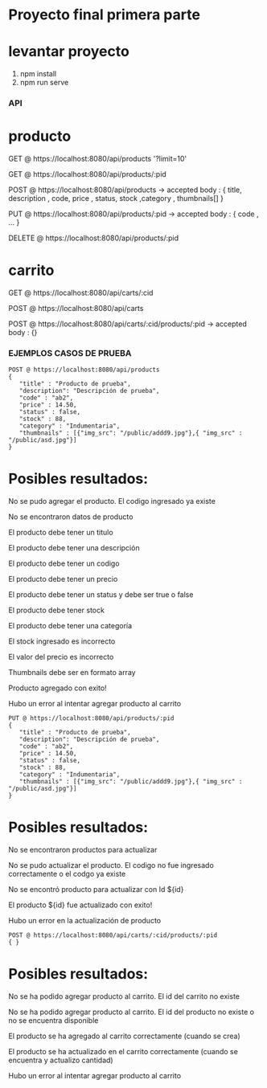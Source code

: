 
# Proyecto final primera parte

# levantar proyecto
1. npm install
2. npm run serve

### API

# producto

GET @ https://localhost:8080/api/products  '?limit=10'

GET @ https://localhost:8080/api/products/:pid

POST @ https://localhost:8080/api/products  -> accepted body : { title, description , code, price , status, stock ,category , thumbnails[] }

PUT @ https://localhost:8080/api/products/:pid -> accepted body : { code , ... }

DELETE @ https://localhost:8080/api/products/:pid


# carrito

GET @ https://localhost:8080/api/carts/:cid

POST @ https://localhost:8080/api/carts

POST @ https://localhost:8080/api/carts/:cid/products/:pid -> accepted body : {}



### EJEMPLOS CASOS DE PRUEBA

```
POST @ https://localhost:8080/api/products
{
   "title" : "Producto de prueba",
   "description": "Descripción de prueba",
   "code" : "ab2",
   "price" : 14.50,
   "status" : false,
   "stock" : 88,
   "category" : "Indumentaria",
   "thumbnails" : [{"img_src": "/public/addd9.jpg"},{ "img_src" : "/public/asd.jpg"}]
}

```

# Posibles resultados:

No se pudo agregar el producto. El codigo ingresado ya existe

No se encontraron datos de producto

El producto debe tener un titulo

El producto debe tener una descripción

El producto debe tener un codigo

El producto debe tener un precio

El producto debe tener un status y debe ser true o false

El producto debe tener stock

El producto debe tener una categoría

El stock ingresado es incorrecto

El valor del precio es incorrecto

Thumbnails debe ser en formato array

Producto agregado con exito!

Hubo un error al intentar agregar producto al carrito


```
PUT @ https://localhost:8080/api/products/:pid
{
   "title" : "Producto de prueba",
   "description": "Descripción de prueba",
   "code" : "ab2",
   "price" : 14.50,
   "status" : false,
   "stock" : 88,
   "category" : "Indumentaria",
   "thumbnails" : [{"img_src": "/public/addd9.jpg"},{ "img_src" : "/public/asd.jpg"}]
}

```

# Posibles resultados:

No se encontraron productos para actualizar

No se pudo actualizar el producto. El codigo no fue ingresado correctamente o el codgo ya existe

No se encontró producto para actualizar con Id ${id}

El producto ${id} fue actualizado con exito!

Hubo un error en la actualización de producto



```
POST @ https://localhost:8080/api/carts/:cid/products/:pid
{ }

```

# Posibles resultados:

No se ha podido agregar producto al carrito. El id del carrito no existe

No se ha podido agregar producto al carrito. El id del producto no existe o no se encuentra disponible

El producto se ha agregado al carrito correctamente (cuando se crea)

El producto se ha actualizado en el carrito correctamente (cuando se encuentra y actualizo cantidad)

Hubo un error al intentar agregar producto al carrito
